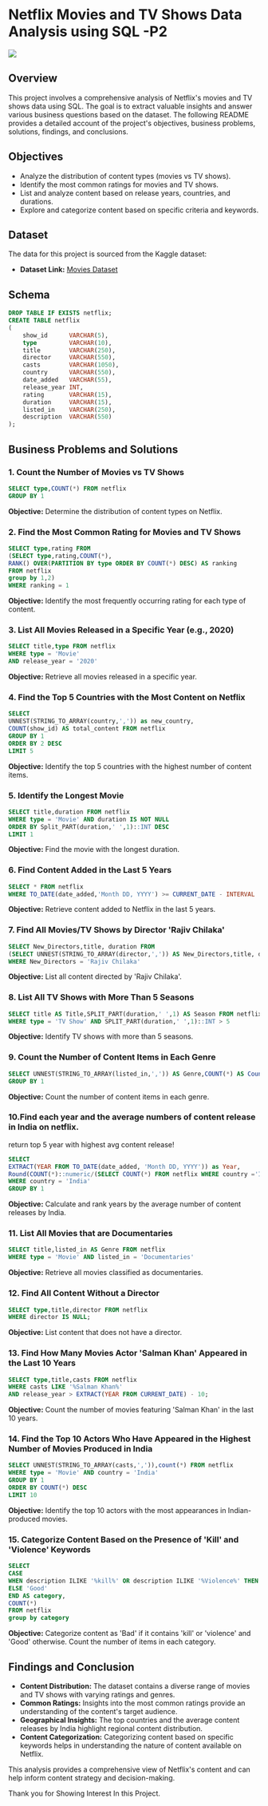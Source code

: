 # Netflix Movies and TV Shows Data Analysis using SQL -P2

![](https://github.com/najirh/netflix_sql_project/blob/main/logo.png)

## Overview
This project involves a comprehensive analysis of Netflix's movies and TV shows data using SQL. The goal is to extract valuable insights and answer various business questions based on the dataset. The following README provides a detailed account of the project's objectives, business problems, solutions, findings, and conclusions.

## Objectives

- Analyze the distribution of content types (movies vs TV shows).
- Identify the most common ratings for movies and TV shows.
- List and analyze content based on release years, countries, and durations.
- Explore and categorize content based on specific criteria and keywords.

## Dataset

The data for this project is sourced from the Kaggle dataset:

- **Dataset Link:** [Movies Dataset](https://www.kaggle.com/datasets/shivamb/netflix-shows?resource=download)

## Schema

```sql
DROP TABLE IF EXISTS netflix;
CREATE TABLE netflix
(
    show_id      VARCHAR(5),
    type         VARCHAR(10),
    title        VARCHAR(250),
    director     VARCHAR(550),
    casts        VARCHAR(1050),
    country      VARCHAR(550),
    date_added   VARCHAR(55),
    release_year INT,
    rating       VARCHAR(15),
    duration     VARCHAR(15),
    listed_in    VARCHAR(250),
    description  VARCHAR(550)
);
```

## Business Problems and Solutions

### 1. Count the Number of Movies vs TV Shows

```sql
SELECT type,COUNT(*) FROM netflix
GROUP BY 1

```

**Objective:** Determine the distribution of content types on Netflix.

### 2. Find the Most Common Rating for Movies and TV Shows

```sql
SELECT type,rating FROM 
(SELECT type,rating,COUNT(*), 
RANK() OVER(PARTITION BY type ORDER BY COUNT(*) DESC) AS ranking 
FROM netflix
group by 1,2)
WHERE ranking = 1
```

**Objective:** Identify the most frequently occurring rating for each type of content.

### 3. List All Movies Released in a Specific Year (e.g., 2020)

```sql
SELECT title,type FROM netflix
WHERE type = 'Movie'
AND release_year = '2020'
```

**Objective:** Retrieve all movies released in a specific year.

### 4. Find the Top 5 Countries with the Most Content on Netflix

```sql
SELECT 
UNNEST(STRING_TO_ARRAY(country,',')) as new_country,
COUNT(show_id) AS total_content FROM netflix
GROUP BY 1
ORDER BY 2 DESC
LIMIT 5
```

**Objective:** Identify the top 5 countries with the highest number of content items.

### 5. Identify the Longest Movie

```sql
SELECT title,duration FROM netflix
WHERE type = 'Movie' AND duration IS NOT NULL
ORDER BY Split_PART(duration,' ',1)::INT DESC
LIMIT 1
```

**Objective:** Find the movie with the longest duration.

### 6. Find Content Added in the Last 5 Years

```sql
SELECT * FROM netflix
WHERE TO_DATE(date_added,'Month DD, YYYY') >= CURRENT_DATE - INTERVAL '5 Year'
```

**Objective:** Retrieve content added to Netflix in the last 5 years.

### 7. Find All Movies/TV Shows by Director 'Rajiv Chilaka'

```sql
SELECT New_Directors,title, duration FROM
(SELECT UNNEST(STRING_TO_ARRAY(director,',')) AS New_Directors,title, duration FROM netflix)
WHERE New_Directors = 'Rajiv Chilaka'
```

**Objective:** List all content directed by 'Rajiv Chilaka'.

### 8. List All TV Shows with More Than 5 Seasons

```sql
SELECT title AS Title,SPLIT_PART(duration,' ',1) AS Season FROM netflix
WHERE type = 'TV Show' AND SPLIT_PART(duration,' ',1)::INT > 5
```

**Objective:** Identify TV shows with more than 5 seasons.

### 9. Count the Number of Content Items in Each Genre

```sql
SELECT UNNEST(STRING_TO_ARRAY(listed_in,',')) AS Genre,COUNT(*) AS Count FROM netflix
GROUP BY 1
```

**Objective:** Count the number of content items in each genre.

### 10.Find each year and the average numbers of content release in India on netflix. 
return top 5 year with highest avg content release!

```sql
SELECT 
EXTRACT(YEAR FROM TO_DATE(date_added, 'Month DD, YYYY')) as Year,
Round(COUNT(*)::numeric/(SELECT COUNT(*) FROM netflix WHERE country ='India')::numeric * 100,2) AS Average FROM netflix
WHERE country = 'India'
GROUP BY 1
```

**Objective:** Calculate and rank years by the average number of content releases by India.

### 11. List All Movies that are Documentaries

```sql
SELECT title,listed_in AS Genre FROM netflix
WHERE type = 'Movie' AND listed_in = 'Documentaries'
```

**Objective:** Retrieve all movies classified as documentaries.

### 12. Find All Content Without a Director

```sql
SELECT type,title,director FROM netflix
WHERE director IS NULL;
```

**Objective:** List content that does not have a director.

### 13. Find How Many Movies Actor 'Salman Khan' Appeared in the Last 10 Years

```sql
SELECT type,title,casts FROM netflix
WHERE casts LIKE '%Salman Khan%'
AND release_year > EXTRACT(YEAR FROM CURRENT_DATE) - 10;
```

**Objective:** Count the number of movies featuring 'Salman Khan' in the last 10 years.

### 14. Find the Top 10 Actors Who Have Appeared in the Highest Number of Movies Produced in India

```sql
SELECT UNNEST(STRING_TO_ARRAY(casts,',')),count(*) FROM netflix
WHERE type = 'Movie' AND country = 'India'
GROUP BY 1
ORDER BY COUNT(*) DESC
LIMIT 10

```

**Objective:** Identify the top 10 actors with the most appearances in Indian-produced movies.

### 15. Categorize Content Based on the Presence of 'Kill' and 'Violence' Keywords

```sql
SELECT
CASE
WHEN description ILIKE '%kill%' OR description ILIKE '%Violence%' THEN 'Bad'
ELSE 'Good'
END AS category,
COUNT(*)
FROM netflix
group by category
```

**Objective:** Categorize content as 'Bad' if it contains 'kill' or 'violence' and 'Good' otherwise. Count the number of items in each category.

## Findings and Conclusion

- **Content Distribution:** The dataset contains a diverse range of movies and TV shows with varying ratings and genres.
- **Common Ratings:** Insights into the most common ratings provide an understanding of the content's target audience.
- **Geographical Insights:** The top countries and the average content releases by India highlight regional content distribution.
- **Content Categorization:** Categorizing content based on specific keywords helps in understanding the nature of content available on Netflix.

This analysis provides a comprehensive view of Netflix's content and can help inform content strategy and decision-making.

Thank you for Showing Interest In this Project.
